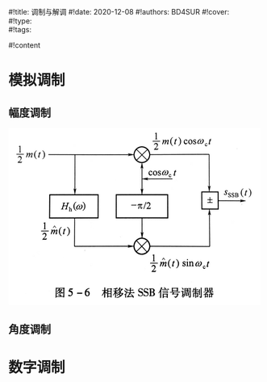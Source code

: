 #!title:    调制与解调
#!date:     2020-12-08
#!authors:  BD4SUR
#!cover:    
#!type:     
#!tags:     

#!content

# 模拟调制

## 幅度调制

![SSB相移调制](./image/G7/SSB相移调制.png)

## 角度调制

# 数字调制

